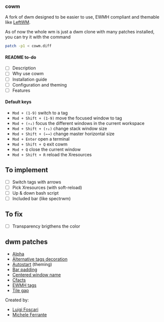 ### cowm
A fork of dwm designed to be easier to use, EWMH compliant and themable like [LeftWM](https://github.com/leftwm/leftwm).

As of now the whole wm is just a dwm clone with many patches installed, you can try it with the command
```bash
patch -p1 < cowm.diff
```

#### README to-do
- [ ] Description
- [ ] Why use cowm
- [ ] Installation guide
- [ ] Configuration and theming
- [ ] Features

#### Default keys
- `Mod + (1-9)` switch to a tag
- `Mod + Shift + (1-9)` move the focused window to tag
- `Mod + (↑↓)` focus the different windows in the current workspace
- `Mod + Shift + (↑↓)` change stack window size
- `Mod + Shift + (←→)` change master horizontal size
- `Mod + Enter` open a terminal
- `Mod + Shift + Q` exit cowm
- `Mod + Q` close the current window
- `Mod + Shift + R` reload the Xresources

## To implement
- [ ] Switch tags with arrows
- [ ] Pick Xresources (with soft-reload)
- [ ] Up & down bash script
- [ ] Included bar (like spectrwm)

## To fix
- [ ] Transparency brigthens the color

## dwm patches
- [Alpha](https://dwm.suckless.org/patches/alpha/)
- [Alternative tags decoration](https://dwm.suckless.org/patches/alttagsdecoration/)
- [Autostart](https://dwm.suckless.org/patches/autostart/) (theming)
- [Bar padding](https://dwm.suckless.org/patches/barpadding/)
- [Centered window name](https://dwm.suckless.org/patches/centeredwindowname/)
- [Cfacts](https://dwm.suckless.org/patches/cfacts/)
- [EWMH tags](https://dwm.suckless.org/patches/ewmhtags/)
- [Tile gap](https://dwm.suckless.org/patches/tilegap/)

Created by:
- [Luigi Foscari](https://github.com/lfoscari)
- [Michele Ferrante](https://github.com/il-mich)
